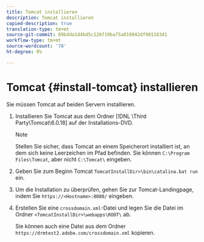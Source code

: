 ```yaml
---
title: Tomcat installieren
description: Tomcat installieren
copied-description: true
translation-type: tm+mt
source-git-commit: 89bdda1d4bd5c126f19ba75a819942df901183d1
workflow-type: tm+mt
source-wordcount: '78'
ht-degree: 0%

---
```



# Tomcat {#install-tomcat} installieren

Sie müssen Tomcat auf beiden Servern installieren.
1. Installieren Sie Tomcat aus dem Ordner  [!DNL \Third Party\Tomcat\6.0.18\] auf der Installations-DVD.

   >[!NOTE]
   >
   >Stellen Sie sicher, dass Tomcat an einem Speicherort installiert ist, an dem sich keine Leerzeichen im Pfad befinden. Sie können `C:\Program Files\Tomcat`, aber nicht `C:\Tomcat\` eingeben.

1. Geben Sie zum Beginn Tomcat `TomcatInstallDir>\bin\catalina.bat run` ein.
1. Um die Installation zu überprüfen, gehen Sie zur Tomcat-Landingpage, indem Sie `https://<Hostname>:8080/` eingeben.
1. Erstellen Sie eine `crossdomain.xml`-Datei und legen Sie die Datei im Ordner `<TomcatInstallDir>\webapps\ROOT\` ab.

   Sie können auch eine Datei aus dem Ordner `https://drmtest2.adobe.com/crossdomain.xml` kopieren.

